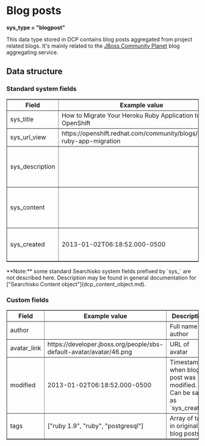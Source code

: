 Blog posts
==========

**sys\_type = "blogpost"**

This data type stored in DCP contains blog posts aggregated from project related blogs. 
It's mainly related to the [JBoss Community Planet](http://planet.jboss.org) blog aggregating service.

## Data structure

### Standard system fields
<table border="1">
<thead>
  <th>Field</th>
  <th>Example value</th>
  <th width="63%">Description</th>
</thead>
<tbody>
<tr><td>sys_title</td><td>How to Migrate Your Heroku Ruby Application to OpenShift</td><td>Blog post title</td></tr>
<tr><td>sys_url_view</td><td>https://openshift.redhat.com/community/blogs/heroku-ruby-app-migration</td><td>URL of blog post</td></tr>
<tr><td>sys_description</td><td></td><td>Shorted description containing only clear text</td></tr>
<tr><td>sys_content</td><td></td><td>Full rendered blog post. Can contain HTML tags</td></tr>
<tr><td>sys_created</td><td>2013-01-02T06:18:52.000-0500</td><td>Timestamp when blog post was published</td></tr>
</tbody>
</table>
**Note:** some standard Searchisko system fields prefixed by `sys_` are not described here. Description may be found in general documentation for ["Searchisko Content object"](dcp_content_object.md).

### Custom fields
<table border="1">
<thead>
  <th>Field</th>
  <th>Example value</th>
  <th width="63%">Description</th>
</thead>
<tbody>
<tr><td>author</td><td></td><td>Full name of author</td></tr>
<tr><td>avatar_link</td><td>https://developer.jboss.org/people/sbs-default-avatar/avatar/46.png</td><td>URL of avatar</td></tr>
<tr><td>modified</td><td>2013-01-02T06:18:52.000-0500</td><td>Timestamp when blog post was modified. Can be same as `sys_created`</td></tr>
<tr><td>tags</td><td>["ruby 1.9", "ruby", "postgresql"]</td><td>Array of tags in original blog posts</td></tr>
</tbody>
</table>

